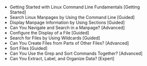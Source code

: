 - Getting Started with Linux Command Line Fundamentals [Getting Started]
- Search Linux Manpages by Using the Command Line [Guided]
- Display Manpage Information by Using Sections [Guided]
- Can You Navigate and Search in a Manpage? [Advanced]
- Configure the Display of a File [Guided]
- Search for Files by Using Wildcards [Guided]
- Can You Create Files from Parts of Other Files? [Advanced]
- Sort Files [Guided]
- Can You Use the Grep and Sort Commands Together? [Advanced]
- Can You Extract, Label, and Organize Data?  [Expert]
